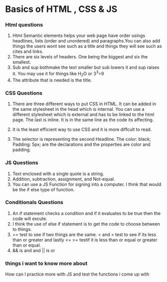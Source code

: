 # Basics of HTML , CSS & JS 

### Html questions

1. Html Semantic elements helps your web page have order usings headlines, lists (order and unordered) and paragraphs.You can also add things the users wont see such as a title and things they will see such as cites and links. 
2. There are six levels of headers. One being the biggest and six the smallest.
3. Sub and sup bothmake the text smaller but sub lowers it and sup raises it. You may use it for things like H<sub>2</sub>O or 3<sup>3</sup>=9
4. The attribute that is needed is the title. 

### CSS Questions

1. There are three different ways to put CSS in HTML. It can be added in the same stylesheet in the head which is internal. You can use a different stylesheet which is external and has to be linked to the html page. The last is inline. It is in the same line as the code its affecting.

2. It is the least efficient way to use CSS and it is more diffcult to read.

3. The selector is representing the second Headline. The color: black; Padding: 5px; are the declarations and the properties are color and padding.

### JS Questions 

1. Text enclosed with a single quote is a string. 
2. Addition, subtraction, assignment, and Not-equal.
3. You can use a JS Function for signing into a computer. I think that would be the if else type of function.

### Conditionals Questions

1. An if statement checks a condition and if it evaluates to be true then the code will excute.
2. I think the use of else if statement is to get the code to choose between to things. 
3. == test to see if two things are the same. < and > test to see if its less than or greater and lastly <= >= testif it is less than or equal or greater than or equal. 
4.  && is and and || is or  


### things i want to know more about 

How can I practice more with JS and test the functions i come up with